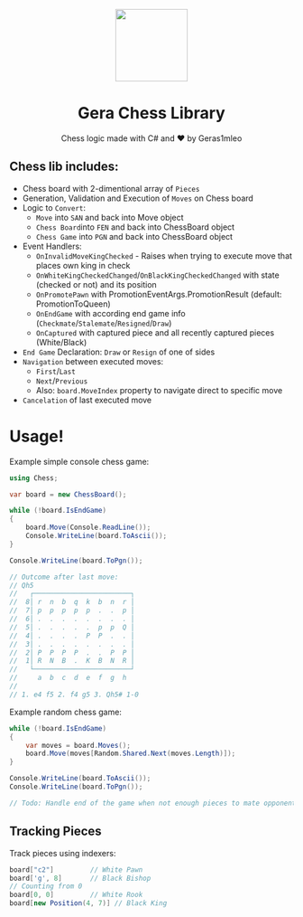 <p align="center">
  <img width="128" align="center" src="https://user-images.githubusercontent.com/67554762/152679427-e59a58a8-0a03-449b-9f77-3bb52aed982c.png">
</p>
<h1 align="center">Gera Chess Library</h1>
<div>
	<p align="center">
	  Chess logic made with C# and &hearts; by Geras1mleo
	</p>
</div>


## Chess lib includes:

- Chess board with 2-dimentional array of `Pieces`
- Generation, Validation and Execution of `Moves` on Chess board
- Logic to `Convert`:
  - `Move` into `SAN` and back into Move object
  - `Chess Board`into `FEN` and back into ChessBoard object
  - `Chess Game` into `PGN` and back into ChessBoard object
- Event Handlers:
  -  `OnInvalidMoveKingChecked` - Raises when trying to execute move that places own king in check
  -  `OnWhiteKingCheckedChanged`/`OnBlackKingCheckedChanged` with state (checked or not) and its position
  -  `OnPromotePawn` with PromotionEventArgs.PromotionResult (default: PromotionToQueen)
  -  `OnEndGame` with according end game info (`Checkmate`/`Stalemate`/`Resigned`/`Draw`)
  -  `OnCaptured` with captured piece and all recently captured pieces (White/Black)
- `End Game` Declaration: `Draw` or `Resign` of one of sides
- `Navigation` between executed moves:
  - `First`/`Last`
  - `Next`/`Previous`
  - Also: `board.MoveIndex` property to navigate direct to specific move
- `Cancelation` of last executed move

# Usage!

Example simple console chess game:

```csharp
using Chess;

var board = new ChessBoard();

while (!board.IsEndGame)
{
    board.Move(Console.ReadLine());
    Console.WriteLine(board.ToAscii());
}

Console.WriteLine(board.ToPgn());

// Outcome after last move:
// Qh5
//   ┌────────────────────────┐
//  8│ r  n  b  q  k  b  n  r │
//  7│ p  p  p  p  p  .  .  p │
//  6│ .  .  .  .  .  .  .  . │
//  5│ .  .  .  .  .  p  p  Q │
//  4│ .  .  .  .  P  P  .  . │
//  3│ .  .  .  .  .  .  .  . │
//  2│ P  P  P  P  .  .  P  P │
//  1│ R  N  B  .  K  B  N  R │
//   └────────────────────────┘
//     a  b  c  d  e  f  g  h
//
// 1. e4 f5 2. f4 g5 3. Qh5# 1-0
```

Example random chess game:

```csharp
while (!board.IsEndGame)
{
    var moves = board.Moves();
    board.Move(moves[Random.Shared.Next(moves.Length)]);
}

Console.WriteLine(board.ToAscii());
Console.WriteLine(board.ToPgn());

// Todo: Handle end of the game when not enough pieces to mate opponent
```


## Tracking Pieces

Track pieces using indexers:

```csharp
board["c2"] 		// White Pawn
board['g', 8] 		// Black Bishop
// Counting from 0
board[0, 0] 		// White Rook
board[new Position(4, 7)] // Black King
```
